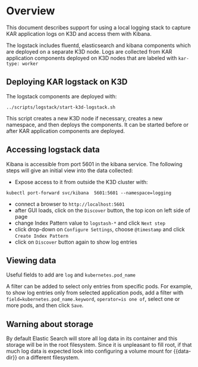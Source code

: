 <!--
# Copyright IBM Corporation 2020,2022
#
# Licensed under the Apache License, Version 2.0 (the "License");
# you may not use this file except in compliance with the License.
# You may obtain a copy of the License at
#
#     http://www.apache.org/licenses/LICENSE-2.0
#
# Unless required by applicable law or agreed to in writing, software
# distributed under the License is distributed on an "AS IS" BASIS,
# WITHOUT WARRANTIES OR CONDITIONS OF ANY KIND, either express or implied.
# See the License for the specific language governing permissions and
# limitations under the License.
-->

# Overview

This document describes support for using a local logging stack to
capture KAR application logs on K3D and access them with Kibana.

The logstack includes fluentd, elasticsearch and kibana components
which are deployed on a separate K3D node. Logs are collected from
KAR application components deployed on K3D nodes that are labeled with
`kar-type: worker`

## Deploying KAR logstack on K3D

The logstack components are deployed with:
```shell
../scripts/logstack/start-k3d-logstack.sh
```
This script creates a new K3D node if necessary, creates a new namespace,
and then deploys the components. It can be started before or after KAR
application components are deployed.


## Accessing logstack data

Kibana is accessible from port 5601 in the kibana service.
The following steps will give an initial view into the data collected:

   + Expose access to it from outside the K3D cluster with:
```shell
kubectl port-forward svc/kibana  5601:5601 --namespace=logging
```
   + connect a browser to `http://localhost:5601`
   + after GUI loads, click on the `Discover` button, the top icon on left side of page
   + change Index Pattern value to `logstash-*` and click `Next step`
   + click drop-down on `Configure Settings`, choose `@timestamp` and click `Create Index Pattern`
   + click on `Discover` button again to show log entries

## Viewing data

Useful fields to add are `log` and `kubernetes.pod_name`

A filter can be added to select only entries from specific pods. For example, to show log entries only from selected application pods, 
add a filter with `field=kubernetes.pod_name.keyword`, `operator=is one of`, select one or more pods, and then click `Save`.


## Warning about storage

By default Elastic Search will store all log data in its container and this storage will be in the root filesystem. Since it is unpleasant to fill root, if that much log data is expected look into configuring a volume mount for {{data-dir}} on a different filesystem.
